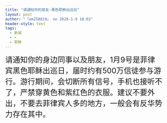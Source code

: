 ```yaml
---
title: "请通知你的朋友-黑色耶稣出巡日"
layout: post
author: "「wm258819」 on 2020-1-9 10:02"
header-style: text
tags:
  - 新闻
  - -
  - 耶稣
---
```


<head></head>
<body>
 <font size="5">请通知你的身边同事以及朋友，1月9号是菲律宾黑色耶稣出巡日，届时约有500万信徒参与游行。游行期间，会切断所有信号，手机也接听不了，严禁穿黄色和紫红色的衣服。建议不要外出，不要去菲律宾人多的地方，一般会有反华势力存在其中。</font>
 <br>
</body>


